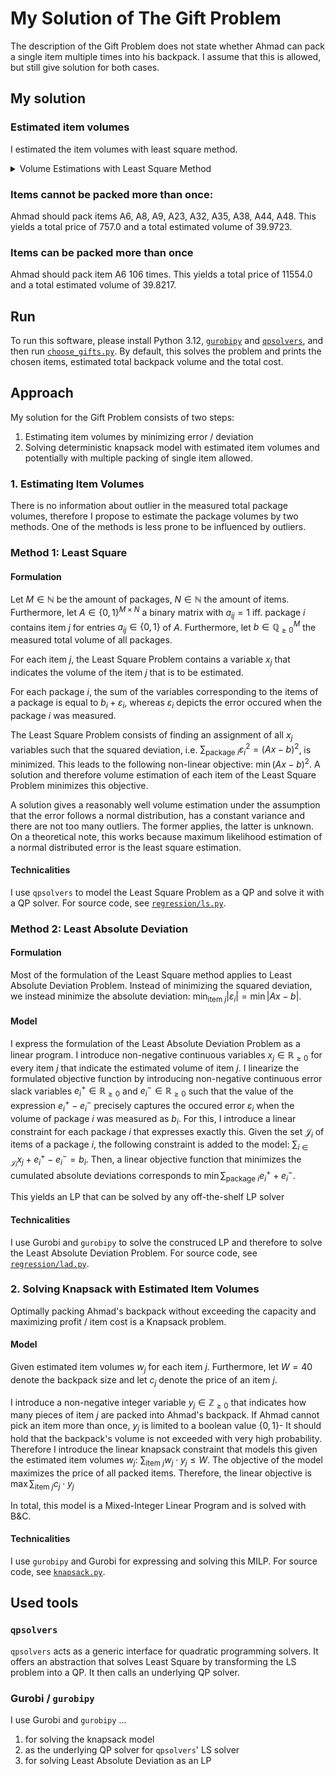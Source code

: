 # My Solution of The Gift Problem
The description of the Gift Problem does not state whether Ahmad can pack a
single item multiple times into his backpack. I assume that this is allowed,
but still give solution for both cases.
## My solution
### Estimated item volumes
I estimated the item volumes with least square method.
<details>
  <summary>Volume Estimations with Least Square Method</summary>
  A1: 22.021118524229237; A2: 14.45781057459718; A3: 8.454916764907193; A4: 23.950558756832113; A5: 16.608708443894614; A6: 0.37567656740091904; A7: 8.83333202950414; A8: 3.5461802660479966; A9: 0.9593400482423037; A10: 14.540566462507497; A11: 22.77823394134002; A12: 14.964040774318565; A13: 21.54299887703683; A14: 29.669818032304043; A15: 11.036597705506871; A16: 15.957820495491042; A17: 6.864389014170886; A18: 8.352695353244146; A19: 15.184085730433905; A20: 22.104818560228278; A21: 26.435365285293734; A22: 25.803030807701752; A23: 7.27123906961052; A24: 25.775826640735204; A25: 9.482042023006557; A26: 20.583395403232; A27: 7.515408134789879; A28: 6.832125304629022; A29: 20.850502769938625; A30: 19.326638574705974; A31: 6.875682589926919; A32: 0.9218247852384645; A33: 5.946422038616392; A34: 13.246743951714274; A35: 4.975683341427916; A36: 25.11605272089536; A37: 12.500112589023555; A38: 9.898305182537658; A39: 1.5554143168213463; A40: 10.532179324218948; A41: 23.033278454756104; A42: 11.566374135419498; A43: 5.005751745097541; A44: 4.8114853019376795; A45: 22.43858887689611; A46: 17.58217751885109; A47: 26.037340206750926; A48: 7.212602587589086; A49: 11.176684062545817; A50: 11.384898741525287; A51: 26.99512694944281; A52: 23.010644144875265; A53: 5.623208376885822; A54: 11.655422808835144; A55: 16.508915373108138; A56: 10.441519525942489; A57: 18.70332938563313; A58: 25.492607324517877; A59: 16.193789972373573; A60: 12.35544498375213
</details>

### Items cannot be packed more than once:
Ahmad should pack items A6, A8, A9, A23, A32, A35, A38, A44, A48. This yields a total price of 757.0 and a total estimated volume of 39.9723.

### Items can be packed more than once
Ahmad should pack item A6 106 times. This yields a total price of 11554.0 and a total estimated volume of 39.8217.

## Run
To run this software, please install Python 3.12, [`gurobipy`](https://pypi.org/project/gurobipy/) and [`qpsolvers`](https://pypi.org/project/qpsolvers/),
and then run [`choose_gifts.py`](choose_gifts.py). By default, this solves the
problem and prints the chosen items, estimated total backpack volume and the
total cost.

## Approach
My solution for the Gift Problem consists of two steps:
1. Estimating item volumes by minimizing error / deviation
2. Solving deterministic knapsack model with estimated item volumes and potentially with multiple packing of single item allowed.

### 1. Estimating Item Volumes
There is no information about outlier in the measured total package volumes,
therefore I propose to estimate the package volumes by two methods. One of the
methods is less prone to be influenced by outliers.

### Method 1: Least Square
#### Formulation
Let $M \in \mathbb{N}$ be the amount of packages, $N \in \mathbb{N}$ the amount of items. Furthermore, let $A \in \{0, 1\}^{M \times N}$ a binary matrix with $a_{ij} = 1$ iff. package $i$ contains item $j$ for entries $a_{ij} \in \{0, 1\}$ of $A$. Furthermore, let $b \in \mathbb{Q}_{\geq 0}^M$ the measured total volume of all packages.

For each item $j$, the Least Square Problem contains a variable $x_j$ that indicates the volume of the item $j$ that is to be estimated. 

For each package $i$, the sum of the variables corresponding to the items of a package is equal to $b_i+\varepsilon_i$, whereas $\varepsilon_i$ depicts the error occured when the package $i$ was measured.

The Least Square Problem consists of finding an assignment of all $x_j$ variables such that the squared deviation, i.e. $\sum_{\text{package } i} \varepsilon_i^2=(Ax-b)^2$, is minimized. This leads to the following non-linear objective:
$\min (Ax - b)^2$. A solution and therefore volume estimation of each item of the Least Square Problem minimizes this objective. 

A solution gives a reasonably well volume estimation under the assumption that the error follows a normal distribution, has a constant variance and there are not too many outliers. The former applies, the latter is unknown. 
On a theoretical note, this works because maximum likelihood estimation of a normal distributed error is the least square estimation.

#### Technicalities
I use `qpsolvers` to model the Least Square Problem as a QP and solve it with a QP solver. 
For source code, see [`regression/ls.py`](regression/ls.py).

### Method 2: Least Absolute Deviation
#### Formulation
Most of the formulation of the Least Square method applies to Least Absolute
Deviation Problem. Instead of minimizing the squared deviation, we instead minimize the
absolute deviation: $\min_{\text{item } j} |\varepsilon_i| = \min |Ax - b|$.

#### Model
I express the formulation of the Least Absolute Deviation Problem as a linear program.
I introduce non-negative continuous variables $x_j \in \mathbb{R}_{\geq 0}$ for every item $j$ that indicate the estimated volume of item $j$. I linearize the formulated objective function by introducing non-negative continuous error slack variables $e_i^{+} \in \mathbb{R}_{\geq 0}$ and $e_i^{-} \in \mathbb{R}_{\geq 0}$ such that the value of the expression $e_i^{+} - e_i^{-}$ precisely captures the occured error $\varepsilon_i$ when the volume of package $i$ was measured as $b_i$. For this, I introduce a linear constraint for each package $i$ that expresses exactly this. Given the set $\mathcal{J}_i$ of items of a package $i$, the following constraint is added to the model: $\sum_{i \in \mathcal{J}_{i}} x_j + e_i^{+} - e_i^{-} = b_i$. 
Then, a linear objective function that minimizes the cumulated absolute deviations corresponds to $\min \sum_{\text{package } i} e_i^{+} + e_i^{-}$. 

This yields an LP that can be solved by any off-the-shelf LP solver

#### Technicalities
I use Gurobi and `gurobipy` to solve the construced LP and therefore to solve the Least Absolute Deviation Problem.
For source code, see [`regression/lad.py`](regression/lad.py).

### 2. Solving Knapsack with Estimated Item Volumes
Optimally packing Ahmad's backpack without exceeding the capacity and maximizing profit / item cost is a Knapsack problem. 

#### Model
Given estimated item volumes $w_j$ for each item $j$. Furthermore, let $W=40$
denote the backpack size and let $c_j$ denote the price of an item $j$. 

I introduce a non-negative integer variable $y_j \in \mathbb{Z}_{\geq 0}$ that indicates how many pieces of item $j$ are packed into Ahmad's backpack. If 
Ahmad cannot pick an item more than once, $y_j$ is limited to a boolean value $\{0, 1\}$-
It should hold that the backpack's volume is not exceeded with very high probability. Therefore I introduce the linear knapsack constraint that models this given the estimated item volumes $w_j$: $\sum_{\text{item } j} w_j \cdot y_j \leq W$. 
The objective of the model maximizes the price of all packed items. Therefore, the linear objective is $\max \sum_{\text{item } j} c_j \cdot y_j$

In total, this model is a Mixed-Integer Linear Program and is solved with B&C. 

#### Technicalities
I use `gurobipy` and Gurobi for expressing and solving this MILP. For source code, see [`knapsack.py`](knapsack.py).

## Used tools
### `qpsolvers`
`qpsolvers` acts as a generic interface for quadratic programming solvers. It offers an abstraction that solves Least Square by transforming the LS problem into a QP. It then calls an underlying QP solver.

### Gurobi / `gurobipy`
I use Gurobi and `gurobipy` ...
1. for solving the knapsack model 
2. as the underlying QP solver for `qpsolvers`' LS solver
3. for solving Least Absolute Deviation as an LP